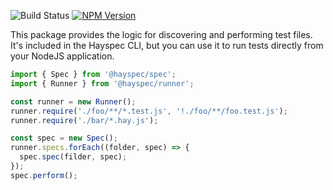 ![Build Status](https://travis-ci.org/hayspec/framework.svg?branch=master)&nbsp;[![NPM Version](https://badge.fury.io/js/@hayspec%2Frunner.svg)](https://badge.fury.io/js/%40hayspec%2Frunner)

This package provides the logic for discovering and performing test files. It's included in the Hayspec CLI, but you can use it to run tests directly from your NodeJS application.

```ts
import { Spec } from '@hayspec/spec';
import { Runner } from '@hayspec/runner';

const runner = new Runner();
runner.require('./foo/**/*.test.js', '!./foo/**/foo.test.js');
runner.require('./bar/*.hay.js');

const spec = new Spec();
runner.specs.forEach((folder, spec) => {
  spec.spec(filder, spec);
});
spec.perform();
```
